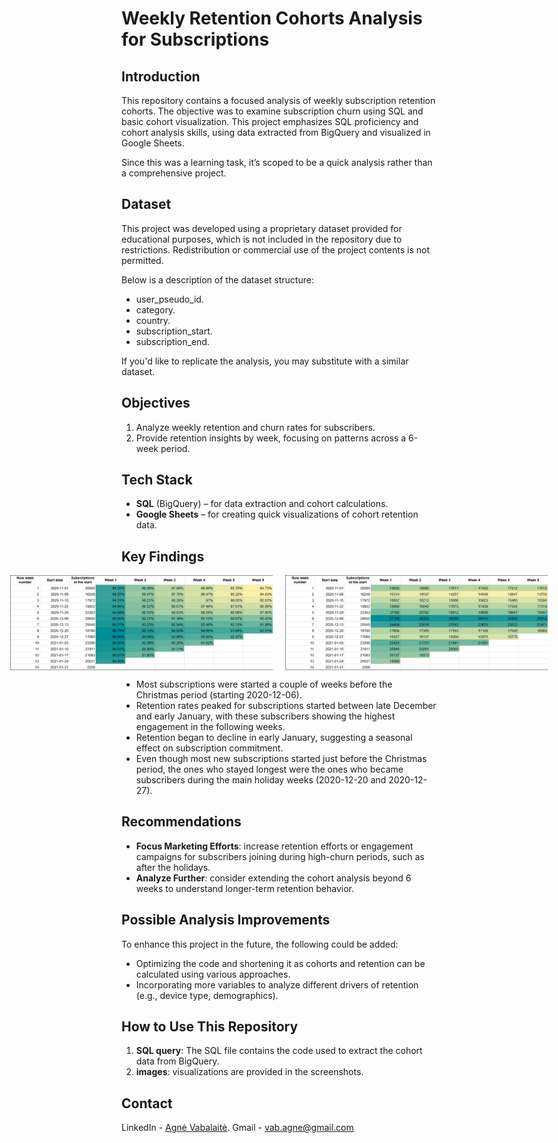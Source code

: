 # Weekly Retention Cohorts Analysis for Subscriptions

## Introduction

This repository contains a focused analysis of weekly subscription retention cohorts. The objective was to examine subscription churn using SQL and basic cohort visualization. This project emphasizes SQL proficiency and cohort analysis skills, using data extracted from BigQuery and visualized in Google Sheets.

Since this was a learning task, it’s scoped to be a quick analysis rather than a comprehensive project.

## Dataset

This project was developed using a proprietary dataset provided for educational purposes, which is not included in the repository due to restrictions. Redistribution or commercial use of the project contents is not permitted.

Below is a description of the dataset structure:

- user_pseudo_id.
- category.
- country.
- subscription_start.
- subscription_end.

If you'd like to replicate the analysis, you may substitute with a similar dataset.

## Objectives

1. Analyze weekly retention and churn rates for subscribers.
2. Provide retention insights by week, focusing on patterns across a 6-week period.

## Tech Stack

- **SQL** (BigQuery) – for data extraction and cohort calculations.
- **Google Sheets** – for creating quick visualizations of cohort retention data.

## Key Findings
<div style="display: flex; justify-content: center;">

<img src="images/retention_cohorts_percentages.png" alt="Retention Cohorts Percentages" width="420" style="margin-right: 20px;"/>
<img src="images/retention_cohorts_numbers.png" alt="Retention Cohorts Numbers" width="420"/>

</div>

- Most subscriptions were started a couple of weeks before the Christmas period (starting 2020-12-06).
- Retention rates peaked for subscriptions started between late December and early January, with these subscribers showing the highest engagement in the following weeks.
- Retention began to decline in early January, suggesting a seasonal effect on subscription commitment.
- Even though most new subscriptions started just before the Christmas period, the ones who stayed longest were the ones who became subscribers during the main holiday weeks (2020-12-20 and 2020-12-27).

## Recommendations

- **Focus Marketing Efforts**: increase retention efforts or engagement campaigns for subscribers joining during high-churn periods, such as after the holidays.
- **Analyze Further**: consider extending the cohort analysis beyond 6 weeks to understand longer-term retention behavior.

## Possible Analysis Improvements

To enhance this project in the future, the following could be added:
- Optimizing the code and shortening it as cohorts and retention can be calculated using various approaches.
- Incorporating more variables to analyze different drivers of retention (e.g., device type, demographics).

## How to Use This Repository

1. **SQL query**: The SQL file contains the code used to extract the cohort data from BigQuery.
2. **images**: visualizations are provided in the screenshots.

## Contact
LinkedIn - [Agnė Vabalaitė](www.linkedin.com/in/agnė-vabalaitė).
Gmail - vab.agne@gmail.com
